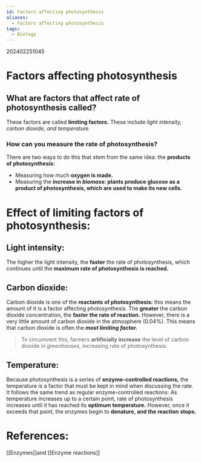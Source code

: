 ```yaml
---
id: Factors affecting photosynthesis
aliases:
  - Factors affecting photosynthesis
tags:
  - Biology
---
```


202402251045

# Factors affecting photosynthesis

## What are factors that affect rate of photosynthesis called?

These factors are called **limiting factors.** These include *light intensity, carbon dioxide, and temperature.* 

### How can you measure the rate of photosynthesis?

There are two ways to do this that stem from the same idea: the **products of photosynthesis:** 

- Measuring how much **oxygen is made.** 
- Measuring the **increase in *biomass:* plants produce glucose as a product of photosynthesis, which are used to make its new cells.**

# Effect of limiting factors of photosynthesis:

## Light intensity:

The higher the light intensity, the **faster** the rate of photosynthesis, which continues until the **maximum rate of photosynthesis is reached.** 

## Carbon dioxide:

Carbon dioxide is one of the **reactants of photosynthesis:** this means the amount of it is a factor affecting photosynthesis. The **greater** the carbon dioxide concentration, the **faster the rate of reaction.** However, there is a very little amount of carbon dioxide in the atmosphere (0.04%). This means that carbon dioxide is often the ***most limiting factor.*** 

> To circumvent this, farmers **artificially increase** the level of carbon dioxide in *greenhouses,* increasing rate of photosynthesis:

## Temperature:

Because photosynthesis is a series of **enzyme-controlled reactions,** the temperature is a factor that must be kept in mind when discussing the rate. It follows the same trend as regular enzyme-controlled reactions: As temperature increases up to a certain point, rate of photosynthesis increases until it has reached its **optimum temperature.** However, once it exceeds that point, the enzymes begin to **denature, and the reaction stops.** 

# **References:** 
[[Enzymes]]and [[Enzyme reactions]]
